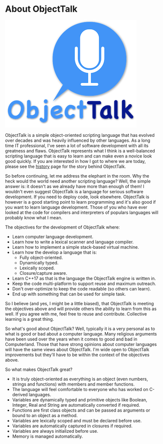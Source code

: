 # About ObjectTalk

![Logo](../logo/logo-small.png)

ObjectTalk is a simple object-oriented scripting language that has
evolved over decades and was heavily influenced by other languages.
As a long time IT professional, I've seen a lot of software development
with all its greatness and flaws. ObjectTalk represents what I think
is a well-balanced scripting language that is easy to learn and can
make even a novice look good quickly. If you are interested in how I got
to where we are today, please see the [history](History.md) page
for the story behind ObjectTalk.

So before continuing, let me address the elephant in the room. Why the
heck would the world need another scripting language? Well, the simple
answer is: it doesn't as we already have more than enough of them! I
wouldn't even suggest ObjectTalk is a language for serious software
development. If you need to deploy code, look elsewhere. ObjectTalk is
however is a good starting point to learn programming and it's also good
if you want to learn language development. Those of you who have ever
looked at the code for compilers and interpreters of populars
languages will probably know what I mean.

The objectives for the development of ObjectTalk where:

* Learn computer language development.
* Learn how to write a lexical scanner and language compiler.
* Learn how to implement a simple stack-based virtual machine.
* Learn how the develop a language that is:
	* Fully object-oriented.
	* Dynamically typed.
	* Lexically scoped.
	* Closure/capture aware.
* Learn C++17 as that is the language the ObjectTalk engine is written in.
* Keep the code multi-platform to support reuse and maximum outreach.
* Don't over-optimize to keep the code readable (so others can learn).
* End up with something that can be used for simple task.

So I believe (and yes, I might be a little biased), that ObjectTalk is
meeting the objectives above and will provide others the ability to
learn from this as well. If you agree with me, feel free to reuse and
contribute. Collective learning is a great thing.

So what's good about ObjectTalk? Well, typically it is a very personal
as to what is good or bad about a computer language. Many religious
arguments have been used over the years when it comes to good and
bad in Computerland. Those that have strong opinions about computer
languages will have the same views about ObjectTalk. I'm wide open
to ObjectTalk improvements but they'll have to be within the context
of the objectives above.

So what makes ObjectTalk great?

* It is truly object-oriented as everything is an object (even numbers,
strings and functions) with members and member functions.
* The language will feel comfortable to everyone who has worked on
C-derived languages.
* Variables are dynamically typed and primitive objects like Boolean,
Integer, Real and String are automatically converted if required.
* Functions are first class objects and can be passed as arguments or
bound to an object as a method.
* Variables are lexically scoped and must be declared before use.
* Variables are automatically captured in closures if required.
* Variables are always initialized before use.
* Memory is managed automatically.
